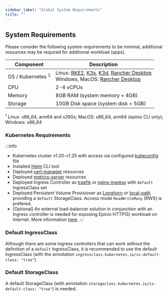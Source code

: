 ```yaml
---
sidebar_label: "Global System Requirements"
title: ""
---
```


## System Requirements

Please consider the following system requirements to be minimal, additional resources may be required for additional workload (apps).

| Component | Description |
| --- | --- |
| OS / Kubernetes <sup>1</sup> | Linux: [RKE2](../../howtos/install_epinio_on_rke.md), [K3s](../../howtos/install_epinio_on_k3s.md),   [K3d](../../howtos/install_epinio_on_k3d.md), [Rancher Desktop](../../howtos/install_epinio_on_rancher_desktop.md)<br/>Windows, MacOS: [Rancher Desktop](../../howtos/install_epinio_on_rancher_desktop.md) |
| CPU | 2-4 vCPUs |
| Memory | 8GB RAM (system memory + 4GB) |
| Storage | 10GB Disk space (system disk + 5GB) |

<sup>1</sup> Linux: x86_64, arm64 and s390x; MacOS: x86_64, arm64 (epinio CLI only); Windows: x86_64

### Kubernetes Requirements
:::info
* Kubernetes cluster v1.20-v1.25 with access via configured [kubeconfig](https://kubernetes.io/docs/concepts/configuration/organize-cluster-access-kubeconfig/#the-kubeconfig-environment-variable) file
* Installed [Helm](https://helm.sh/docs/intro/install/) CLI tool
* Deployed [cert-manager](https://cert-manager.io/docs/installation/helm/) resources
* Deployed [metrics-server](https://github.com/kubernetes-sigs/metrics-server#installation) resources
* Deployed Ingress Controller as [traefik](https://doc.traefik.io/traefik/getting-started/install-traefik/#use-the-helm-chart) or [nginx-ingress](https://docs.nginx.com/nginx-ingress-controller/installation/installation-with-helm/) with `default` IngressClass set
* Deployed Persistent Volume Provisioner as [Longhorn](https://longhorn.io) or [local-path](https://github.com/rancher/local-path-provisioner) providing a `default` StorageClass. Access mode `ReadWriteMany` (RWX) is prefered.
* [Optional] An external load-balancer solution in conjunction with an Ingress controller is needed for exposing Epinio HTTP(S) workload on Internet. More information [here](../../howtos/provision_external_ip_for_local_kubernetes). <!--REVISIT the link-->
:::

### Default IngressClass

Although there are some ingress controllers that can work without the definition of a `default` IngressClass, it is recommended to use the default IngressClass (with the annotation `ingressclass.kubernetes.io/is-default-class: "true"`).

### Default StorageClass

A default StorageClass (with annotation `storageclass.kubernetes.io/is-default-class: "true"`) is needed.
